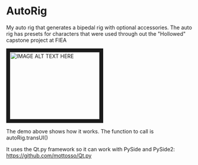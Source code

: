 # AutoRig

My auto rig that generates a bipedal rig with optional accessories. The auto rig has presets for characters that were used through out the "Hollowed" capstone project at FIEA

<a href="http://www.youtube.com/watch?feature=player_embedded&v=HZuvnuTLzKY
" target="_blank"><img src="http://img.youtube.com/vi/HZuvnuTLzKY/0.jpg" 
alt="IMAGE ALT TEXT HERE" width="240" height="180" border="10" /></a>

The demo above shows how it works. The function to call is autoRig.transUI()

It uses the Qt.py framework so it can work with PySide and PySide2: https://github.com/mottosso/Qt.py
